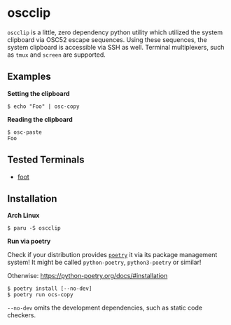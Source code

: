 # oscclip

`oscclip` is a little, zero dependency python utility which utilized the system clipboard via OSC52 escape sequences.
Using these sequences, the system clipboard is accessible via SSH as well.
Terminal multiplexers, such as `tmux` and `screen` are supported.

## Examples

**Setting the clipboard**

```
$ echo "Foo" | osc-copy
```

**Reading the clipboard**

```
$ osc-paste
Foo
```

## Tested Terminals

* [foot](https://codeberg.org/dnkl/foot)


## Installation

**Arch Linux**

```
$ paru -S oscclip
```

**Run via poetry**

Check if your distribution provides [`poetry`](https://python-poetry.org) it via its package management system!
It might be called `python-poetry`, `python3-poetry` or similar!

Otherwise: https://python-poetry.org/docs/#installation

```
$ poetry install [--no-dev]
$ poetry run ocs-copy
```

`--no-dev` omits the development dependencies, such as static code checkers.
